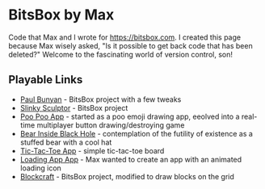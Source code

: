 # BitsBox by Max

Code that Max and I wrote for https://bitsbox.com. I created this page because Max wisely asked, "Is it possible to get back code that has been deleted?" Welcome to the fascinating world of version control, son!

## Playable Links

* [Paul Bunyan](https://bitsbox.com/run.html?nw0ea) - BitsBox project with a few tweaks
* [Slinky Sculptor](https://bitsbox.com/run.html?kmaov) - BitsBox project
* [Poo Poo App](https://bitsbox.com/run.html?wxd4u) - started as a poo emoji drawing app, eeolved into a real-time multiplayer button drawing/destroying game
* [Bear Inside Black Hole](https://bitsbox.com/run.html?aj1jc) - contemplation of the futility of existence as a stuffed bear with a cool hat
* [Tic-Tac-Toe App](https://bitsbox.com/run.html?ves3d) - simple tic-tac-toe board
* [Loading App App](https://bitsbox.com/run.html?ie8r7) - Max wanted to create an app with an animated loading icon
* [Blockcraft](https://bitsbox.com/run.html?i2rzb) - BitsBox project, modified to draw blocks on the grid

